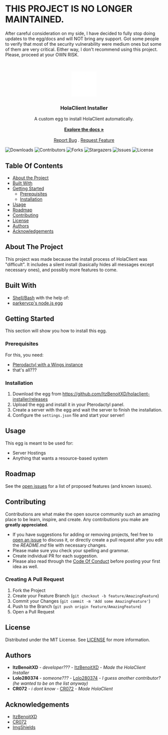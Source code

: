 # THIS PROJECT IS NO LONGER MAINTAINED.
After careful consideration on my side, I have decided to fully stop doing updates to the egg/docs and will NOT bring any support. Got some people to verify that most of the security vulnerability were medium ones but some of them are very critical. Either way, I don't recommend using this project. Please, proceed at your OWN RISK.

<br/>
<p align="center">
  <a href="https://github.com/ItzBenoitXD/holaclient-installer">
    <img src="images/hsw.png" alt="Logo" width="80" height="80">
  </a>

  <h3 align="center">HolaClient Installer</h3>

  <p align="center">
    A custom egg to install HolaClient automatically.
    <br/>
    <br/>
    <a href="https://github.com/ItzBenoitXD/holaclient-installer"><strong>Explore the docs »</strong></a>
    <br/>
    <br/>
    <a href="https://github.com/ItzBenoitXD/holaclient-installer/issues">Report Bug</a>
    .
    <a href="https://github.com/ItzBenoitXD/holaclient-installer/issues">Request Feature</a>
  </p>
</p>

![Downloads](https://img.shields.io/github/downloads/ItzBenoitXD/holaclient-installer/total) ![Contributors](https://img.shields.io/github/contributors/ItzBenoitXD/holaclient-installer?color=dark-green) ![Forks](https://img.shields.io/github/forks/ItzBenoitXD/holaclient-installer?style=social) ![Stargazers](https://img.shields.io/github/stars/ItzBenoitXD/holaclient-installer?style=social) ![Issues](https://img.shields.io/github/issues/ItzBenoitXD/holaclient-installer) ![License](https://img.shields.io/github/license/ItzBenoitXD/holaclient-installer) 

## Table Of Contents

* [About the Project](#about-the-project)
* [Built With](#built-with)
* [Getting Started](#getting-started)
  * [Prerequisites](#prerequisites)
  * [Installation](#installation)
* [Usage](#usage)
* [Roadmap](#roadmap)
* [Contributing](#contributing)
* [License](#license)
* [Authors](#authors)
* [Acknowledgements](#acknowledgements)

## About The Project

This project was made because the install process of HolaClient was "difficult". It includes a silent install (basically hides all messages except necessary ones), and possibly more features to come.

## Built With

* [Shell/Bash](https://www.gnu.org/software/bash/)
with the help of:
* [parkervcp's node.js egg](https://github.com/parkervcp/eggs/tree/master/generic/nodejs)

## Getting Started

This section will show you how to install this egg.

### Prerequisites

For this, you need:
* [Pterodactyl with a Wings instance](https://pterodactyl.io)
* that's all???

### Installation

1. Download the egg from https://github.com/ItzBenoitXD/holaclient-installer/releases
2. Upload the egg and install it in your Pterodactyl panel.
3. Create a server with the egg and wait the server to finish the installation.
4. Configure the `settings.json` file and start your server!

## Usage

This egg is meant to be used for:
* Server Hostings
* Anything that wants a resource-based system

## Roadmap

See the [open issues](https://github.com/ItzBenoitXD/holaclient-installer/issues) for a list of proposed features (and known issues).

## Contributing

Contributions are what make the open source community such an amazing place to be learn, inspire, and create. Any contributions you make are **greatly appreciated**.
* If you have suggestions for adding or removing projects, feel free to [open an issue](https://github.com/ItzBenoitXD/holaclient-installer/issues/new) to discuss it, or directly create a pull request after you edit the *README.md* file with necessary changes.
* Please make sure you check your spelling and grammar.
* Create individual PR for each suggestion.
* Please also read through the [Code Of Conduct](https://github.com/ItzBenoitXD/holaclient-installer/blob/main/CODE_OF_CONDUCT.md) before posting your first idea as well.

### Creating A Pull Request

1. Fork the Project
2. Create your Feature Branch (`git checkout -b feature/AmazingFeature`)
3. Commit your Changes (`git commit -m 'Add some AmazingFeature'`)
4. Push to the Branch (`git push origin feature/AmazingFeature`)
5. Open a Pull Request

## License

Distributed under the MIT License. See [LICENSE](https://github.com/ItzBenoitXD/holaclient-installer/blob/main/LICENSE.md) for more information.

## Authors

* **ItzBenoitXD** - *developer???* - [ItzBenoitXD](https://github.com/ItzBenoitXD) - *Made the HolaClient Installer*
* **Lolo280374** - *someone???* - [Lolo280374](https://github.com/Lolo280374) - *I guess another contributor? (he wanted to be on the list anyway)*
* **CR072** - *i dont know* - [CR072](https://github.com/CR072) - *Made HolaClient*

## Acknowledgements

* [ItzBenoitXD](https://github.com/ItzBenoitXD)
* [CR072](https://github.com/CR072)
* [ImgShields](https://shields.io/)
